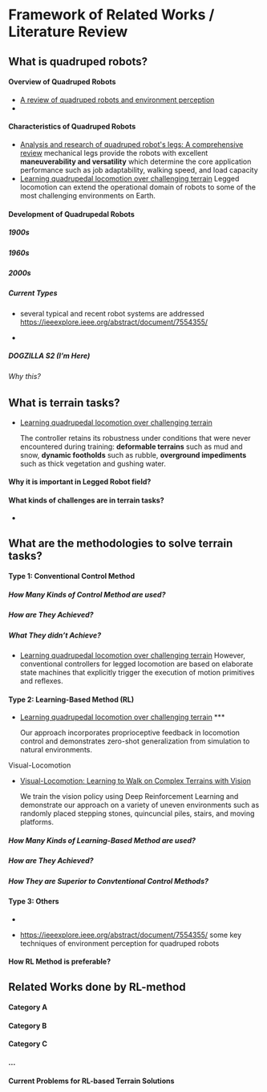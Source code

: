 # Framework of Related Works / Literature Review

## What is quadruped robots?

#### Overview of Quadruped Robots

- [A review of quadruped robots and environment perception](https://ieeexplore.ieee.org/abstract/document/7554355/)
- 



#### Characteristics of Quadruped Robots

- [Analysis and research of quadruped robot's legs: A comprehensive review](https://journals.sagepub.com/doi/abs/10.1177/1729881419844148)
  mechanical legs provide the robots with excellent **maneuverability and versatility**
  which determine the core application performance such as job adaptability, walking speed, and load capacity
- [Learning quadrupedal locomotion over challenging terrain](https://doi.org/10.1126/scirobotics.abc5986)
  Legged locomotion can extend the operational domain of robots to some of the most challenging environments on Earth. 

#### Development of Quadrupedal Robots

##### 1900s

##### 1960s

##### 2000s

##### Current Types

- several typical and recent robot systems are addressed
  https://ieeexplore.ieee.org/abstract/document/7554355/ 

- 

  

##### DOGZILLA S2 (I’m Here)

###### Why this?





## What is terrain tasks? 

- [Learning quadrupedal locomotion over challenging terrain](https://doi.org/10.1126/scirobotics.abc5986)

  The controller retains its robustness under conditions that were never encountered during training: **deformable terrains** such as mud and snow, **dynamic footholds** such as rubble, **overground impediments** such as thick vegetation and gushing water. 



#### Why it is important in Legged Robot field?



#### What kinds of challenges are in terrain tasks?

- 





## What are the methodologies to solve terrain tasks?

#### Type 1: Conventional Control Method

##### How Many Kinds of Control Method are used? 

##### How are They Achieved?

##### What They didn’t Achieve?

- [Learning quadrupedal locomotion over challenging terrain](https://doi.org/10.1126/scirobotics.abc5986)
  However, conventional controllers for legged locomotion are based on elaborate state machines that explicitly trigger the execution of motion primitives and reflexes. 

#### Type 2: Learning-Based Method (RL)



- [Learning quadrupedal locomotion over challenging terrain](https://doi.org/10.1126/scirobotics.abc5986) ***

  Our approach incorporates proprioceptive feedback in locomotion control and demonstrates zero-shot generalization from simulation to natural environments. 



Visual-Locomotion

- [Visual-Locomotion: Learning to Walk on Complex Terrains with Vision](https://openreview.net/forum?id=NDYbXf-DvwZ)

  We train the vision policy using Deep Reinforcement Learning and demonstrate our approach on a variety of uneven environments such as randomly placed stepping stones, quincuncial piles, stairs, and moving platforms. 

##### How Many Kinds of Learning-Based Method are used?

##### How are They Achieved?

##### How They are Superior to Convtentional Control Methods?

#### Type 3: Others

- 

- https://ieeexplore.ieee.org/abstract/document/7554355/ 
  some key techniques of environment perception for quadruped robots

#### How RL Method is preferable?



## Related Works done by RL-method

#### Category A

#### Category B

#### Category C

#### …

#### Current Problems for RL-based Terrain Solutions

##### 







